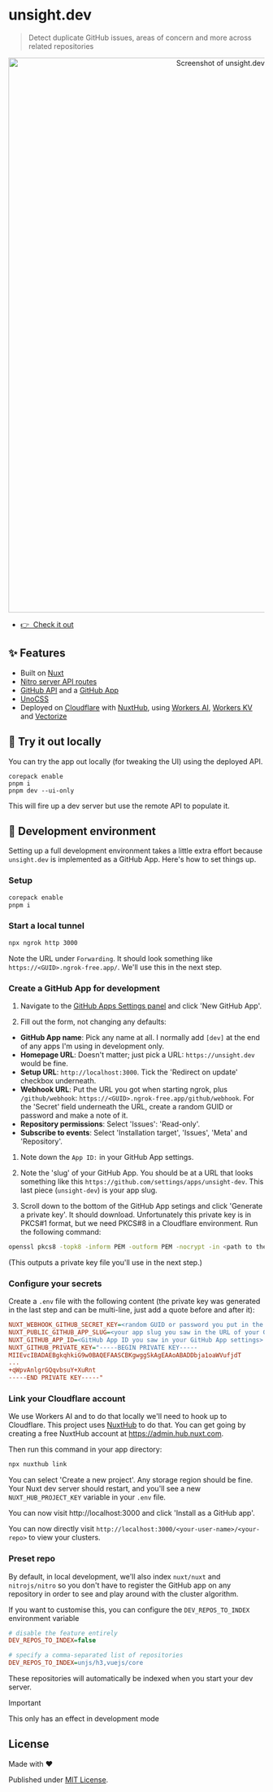 # unsight.dev

> Detect duplicate GitHub issues, areas of concern and more across related repositories

<p align="center">
  <a href="https://unsight.dev/" target="_blank">
    <img width="1090" alt="Screenshot of unsight.dev showing a cluster of issues on nuxt/nuxt" src="https://github.com/user-attachments/assets/281b5167-eef6-4e08-be50-a6ff047c613b">
  </a>
</p>

- [👉 &nbsp;Check it out](https://unsight.dev/)

## ✨ Features

- Built on [Nuxt](https://nuxt.com/)
- [Nitro server API routes](https://nuxt.com/docs/guide/concepts/server-engine#server-engine)
- [GitHub API](https://docs.github.com/en/rest) and a [GitHub App](https://docs.github.com/en/apps/creating-github-apps)
- [UnoCSS](https://unocss.dev/)
- Deployed on [Cloudflare](https://cloudflare.com/) with [NuxtHub](https://hub.nuxt.com/), using [Workers AI](https://developers.cloudflare.com/workers-ai/#_top), [Workers KV](https://developers.cloudflare.com/kv/#_top) and [Vectorize](http://developers.cloudflare.com/vectorize/)

## 🛝 Try it out locally

You can try the app out locally (for tweaking the UI) using the deployed API.

```
corepack enable
pnpm i
pnpm dev --ui-only
```

This will fire up a dev server but use the remote API to populate it.

## 🚧 Development environment

Setting up a full development environment takes a little extra effort because `unsight.dev` is implemented as a GitHub App. Here's how to set things up.

### Setup

```sh
corepack enable
pnpm i
```

### Start a local tunnel

```sh
npx ngrok http 3000
```

Note the URL under `Forwarding`. It should look something like `https://<GUID>.ngrok-free.app/`. We'll use this in the next step.

### Create a GitHub App for development

1. Navigate to the [GitHub Apps Settings panel](https://github.com/settings/apps) and click 'New GitHub App'.

1. Fill out the form, not changing any defaults:

  - **GitHub App name**: Pick any name at all. I normally add `[dev]` at the end of any apps I'm using in development only.
  - **Homepage URL**: Doesn't matter; just pick a URL: `https://unsight.dev` would be fine.
  - **Setup URL**: `http://localhost:3000`. Tick the 'Redirect on update' checkbox underneath.
  - **Webhook URL**: Put the URL you got when starting ngrok, plus `/github/webhook`: `https://<GUID>.ngrok-free.app/github/webhook`. For the 'Secret' field underneath the URL, create a random GUID or password and make a note of it.
  - **Repository permissions**: Select 'Issues': 'Read-only'.
  - **Subscribe to events**: Select 'Installation target', 'Issues', 'Meta' and 'Repository'.

1. Note down the `App ID:` in your GitHub App settings.

1. Note the 'slug' of your GitHub App. You should be at a URL that looks something like this `https://github.com/settings/apps/unsight-dev`. This last piece (`unsight-dev`) is your app slug.

1. Scroll down to the bottom of the GitHub App setings and click 'Generate a private key'. It should download. Unfortunately this private key is in PKCS#1 format, but we need PKCS#8 in a Cloudflare environment. Run the following command:

```sh
openssl pkcs8 -topk8 -inform PEM -outform PEM -nocrypt -in <path to the downloaded file>.pem -out <path to your repo>-unsight-pkcs8.key
```

(This outputs a private key file you'll use in the next step.)

### Configure your secrets

Create a `.env` file with the following content (the private key was generated in the last step and can be multi-line, just add a quote before and after it):

```ini
NUXT_WEBHOOK_GITHUB_SECRET_KEY=<random GUID or password you put in the Webhook Secret field when creating your GitHub App>
NUXT_PUBLIC_GITHUB_APP_SLUG=<your app slug you saw in the URL of your GitHub App settings>
NUXT_GITHUB_APP_ID=<GitHub App ID you saw in your GitHub App settings>
NUXT_GITHUB_PRIVATE_KEY="-----BEGIN PRIVATE KEY-----
MIIEvcIBADAEBgkqhkiG9w0BAQEFAASCBKgwggSkAgEAAoABADDbja1oaWVufjdT
...
+qWpvAnlgrGQqvbsuY+XuRnt
-----END PRIVATE KEY-----"
```

### Link your Cloudflare account

We use Workers AI and to do that locally we'll need to hook up to Cloudflare. This project uses [NuxtHub](https://hub.nuxt.com/) to do that. You can get going by creating a free NuxtHub account at https://admin.hub.nuxt.com.

Then run this command in your app directory:

```sh
npx nuxthub link
```

You can select 'Create a new project'. Any storage region should be fine. Your Nuxt dev server should restart, and you'll see a new `NUXT_HUB_PROJECT_KEY` variable in your `.env` file.

You can now visit http://localhost:3000 and click 'Install as a GitHub app'.

You can now directly visit `http://localhost:3000/<your-user-name>/<your-repo>` to view your clusters.

### Preset repo

By default, in local development, we'll also index `nuxt/nuxt` and `nitrojs/nitro` so you don't have to register the GitHub app on any repository in order to see and play around with the cluster algorithm.

If you want to customise this, you can configure the `DEV_REPOS_TO_INDEX` environment variable

```ini
# disable the feature entirely
DEV_REPOS_TO_INDEX=false

# specify a comma-separated list of repositories
DEV_REPOS_TO_INDEX=unjs/h3,vuejs/core
```

These repositories will automatically be indexed when you start your dev server.

> [!IMPORTANT]
> This only has an effect in development mode

## License

Made with ❤️

Published under [MIT License](./LICENCE).
